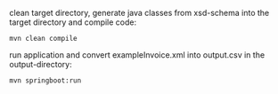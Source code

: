 clean target directory, generate java classes from xsd-schema into the target directory and compile code:
```
mvn clean compile
```
run application and convert exampleInvoice.xml into output.csv in the output-directory:
```
mvn springboot:run 
```